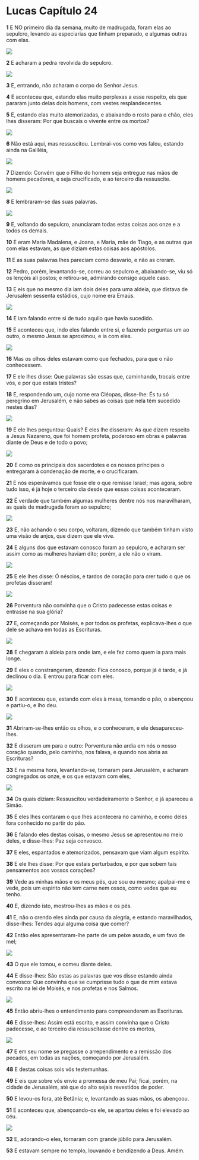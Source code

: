 # Lucas Capítulo 24

**1** 	E NO primeiro dia da semana, muito de madrugada, foram elas ao sepulcro, levando as especiarias que tinham preparado, e algumas outras com elas.

![](../Images/SweetPublishing/40-28-1.jpg) 

**2** 	E acharam a pedra revolvida do sepulcro.

![](../Images/SweetPublishing/40-28-2.jpg) 

**3** 	E, entrando, não acharam o corpo do Senhor Jesus.

**4** 	E aconteceu que, estando elas muito perplexas a esse respeito, eis que pararam junto delas dois homens, com vestes resplandecentes.

**5** 	E, estando elas muito atemorizadas, e abaixando o rosto para o chão, eles lhes disseram: Por que buscais o vivente entre os mortos?

![](../Images/SweetPublishing/40-28-3.jpg) 

**6** 	Não está aqui, mas ressuscitou. Lembrai-vos como vos falou, estando ainda na Galiléia,

![](../Images/SweetPublishing/40-28-4.jpg) 

**7** 	Dizendo: Convém que o Filho do homem seja entregue nas mãos de homens pecadores, e seja crucificado, e ao terceiro dia ressuscite.

![](../Images/SweetPublishing/40-28-5.jpg) 

**8** 	E lembraram-se das suas palavras.

![](../Images/SweetPublishing/40-28-6.jpg) 

**9** 	E, voltando do sepulcro, anunciaram todas estas coisas aos onze e a todos os demais.

**10** 	E eram Maria Madalena, e Joana, e Maria, mãe de Tiago, e as outras que com elas estavam, as que diziam estas coisas aos apóstolos.

**11** 	E as suas palavras lhes pareciam como desvario, e não as creram.

**12** 	Pedro, porém, levantando-se, correu ao sepulcro e, abaixando-se, viu só os lençóis ali postos; e retirou-se, admirando consigo aquele caso.

**13** 	E eis que no mesmo dia iam dois deles para uma aldeia, que distava de Jerusalém sessenta estádios, cujo nome era Emaús.

![](../Images/SweetPublishing/42-24-8.jpg) 

**14** 	E iam falando entre si de tudo aquilo que havia sucedido.

**15** 	E aconteceu que, indo eles falando entre si, e fazendo perguntas um ao outro, o mesmo Jesus se aproximou, e ia com eles.

![](../Images/SweetPublishing/42-24-9.jpg) 

**16** 	Mas os olhos deles estavam como que fechados, para que o não conhecessem.

**17** 	E ele lhes disse: Que palavras são essas que, caminhando, trocais entre vós, e por que estais tristes?

**18** 	E, respondendo um, cujo nome era Cléopas, disse-lhe: És tu só peregrino em Jerusalém, e não sabes as coisas que nela têm sucedido nestes dias?

![](../Images/SweetPublishing/42-24-10.jpg) 

**19** 	E ele lhes perguntou: Quais? E eles lhe disseram: As que dizem respeito a Jesus Nazareno, que foi homem profeta, poderoso em obras e palavras diante de Deus e de todo o povo;

![](../Images/SweetPublishing/42-24-11.jpg) 

**20** 	E como os principais dos sacerdotes e os nossos príncipes o entregaram à condenação de morte, e o crucificaram.

**21** 	E nós esperávamos que fosse ele o que remisse Israel; mas agora, sobre tudo isso, é já hoje o terceiro dia desde que essas coisas aconteceram.

**22** 	É verdade que também algumas mulheres dentre nós nos maravilharam, as quais de madrugada foram ao sepulcro;

![](../Images/SweetPublishing/42-24-12.jpg) 

**23** 	E, não achando o seu corpo, voltaram, dizendo que também tinham visto uma visão de anjos, que dizem que ele vive.

**24** 	E alguns dos que estavam conosco foram ao sepulcro, e acharam ser assim como as mulheres haviam dito; porém, a ele não o viram.

![](../Images/SweetPublishing/42-24-13.jpg) 

**25** 	E ele lhes disse: Ó néscios, e tardos de coração para crer tudo o que os profetas disseram!

![](../Images/SweetPublishing/42-24-14.jpg) 

**26** 	Porventura não convinha que o Cristo padecesse estas coisas e entrasse na sua glória?

**27** 	E, começando por Moisés, e por todos os profetas, explicava-lhes o que dele se achava em todas as Escrituras.

![](../Images/SweetPublishing/42-24-15.jpg) 

**28** 	E chegaram à aldeia para onde iam, e ele fez como quem ia para mais longe.

**29** 	E eles o constrangeram, dizendo: Fica conosco, porque já é tarde, e já declinou o dia. E entrou para ficar com eles.

![](../Images/SweetPublishing/42-24-16.jpg) 

**30** 	E aconteceu que, estando com eles à mesa, tomando o pão, o abençoou e partiu-o, e lho deu.

![](../Images/SweetPublishing/42-24-17.jpg) 

**31** 	Abriram-se-lhes então os olhos, e o conheceram, e ele desapareceu-lhes.

**32** 	E disseram um para o outro: Porventura não ardia em nós o nosso coração quando, pelo caminho, nos falava, e quando nos abria as Escrituras?

**33** 	E na mesma hora, levantando-se, tornaram para Jerusalém, e acharam congregados os onze, e os que estavam com eles,

![](../Images/SweetPublishing/42-24-18.jpg) 

**34** 	Os quais diziam: Ressuscitou verdadeiramente o Senhor, e já apareceu a Simão.

**35** 	E eles lhes contaram o que lhes acontecera no caminho, e como deles fora conhecido no partir do pão.

**36** 	E falando eles destas coisas, o mesmo Jesus se apresentou no meio deles, e disse-lhes: Paz seja convosco.

**37** 	E eles, espantados e atemorizados, pensavam que viam algum espírito.

**38** 	E ele lhes disse: Por que estais perturbados, e por que sobem tais pensamentos aos vossos corações?

**39** 	Vede as minhas mãos e os meus pés, que sou eu mesmo; apalpai-me e vede, pois um espírito não tem carne nem ossos, como vedes que eu tenho.

**40** 	E, dizendo isto, mostrou-lhes as mãos e os pés.

**41** 	E, não o crendo eles ainda por causa da alegria, e estando maravilhados, disse-lhes: Tendes aqui alguma coisa que comer?

**42** 	Então eles apresentaram-lhe parte de um peixe assado, e um favo de mel;

![](../Images/SweetPublishing/42-24-19.jpg) 

**43** 	O que ele tomou, e comeu diante deles.

**44** 	E disse-lhes: São estas as palavras que vos disse estando ainda convosco: Que convinha que se cumprisse tudo o que de mim estava escrito na lei de Moisés, e nos profetas e nos Salmos.

![](../Images/SweetPublishing/42-24-20.jpg) 

**45** 	Então abriu-lhes o entendimento para compreenderem as Escrituras.

**46** 	E disse-lhes: Assim está escrito, e assim convinha que o Cristo padecesse, e ao terceiro dia ressuscitasse dentre os mortos,

![](../Images/SweetPublishing/41-16-8.jpg) 

**47** 	E em seu nome se pregasse o arrependimento e a remissão dos pecados, em todas as nações, começando por Jerusalém.

**48** 	E destas coisas sois vós testemunhas.

**49** 	E eis que sobre vós envio a promessa de meu Pai; ficai, porém, na cidade de Jerusalém, até que do alto sejais revestidos de poder.

**50** 	E levou-os fora, até Betânia; e, levantando as suas mãos, os abençoou.

**51** 	E aconteceu que, abençoando-os ele, se apartou deles e foi elevado ao céu.

![](../Images/SweetPublishing/41-16-9.jpg) 

**52** 	E, adorando-o eles, tornaram com grande júbilo para Jerusalém.

**53** 	E estavam sempre no templo, louvando e bendizendo a Deus. Amém.


